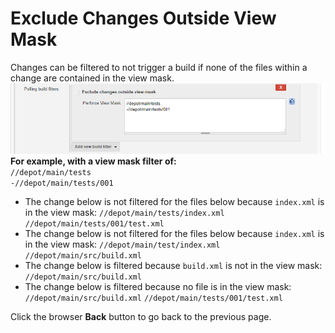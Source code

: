 ﻿# Exclude Changes Outside View Mask
Changes can be filtered to not trigger a build if none of the files within a change are contained in the view mask. 
![Exclude Changes Outside View Mask](docs/images/pollbuildfilterexcviewmask.png)
**For example, with a view mask filter of:**  
`//depot/main/tests`  
`-//depot/main/tests/001`
- The change below is not filtered for the files below because `index.xml` is in the view mask:
  `//depot/main/tests/index.xml`
 `//depot/main/tests/001/test.xml`
- The change below is not filtered for the files below because `index.xml` is in the view mask:
`//depot/main/test/index.xml`
 `//depot/main/src/build.xml`
- The change below is filtered because `build.xml` is not in the view mask: 
`//depot/main/src/build.xml`
- The change below is filtered because no file is in the view mask:
`//depot/main/src/build.xml`
`//depot/main/tests/001/test.xml`

Click the browser **Back** button to go back to the previous page. 

